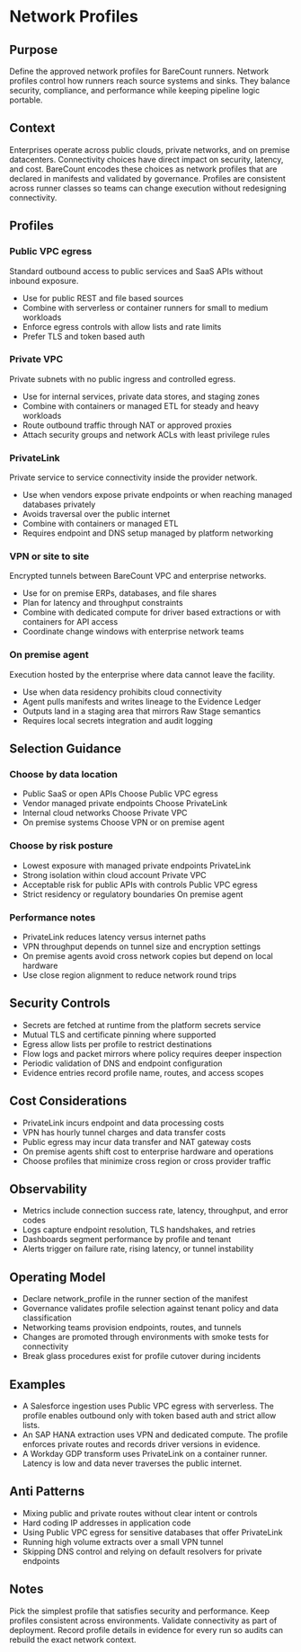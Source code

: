 # Network Profiles

## Purpose
Define the approved network profiles for BareCount runners. Network profiles control how runners reach source systems and sinks. They balance security, compliance, and performance while keeping pipeline logic portable.

## Context
Enterprises operate across public clouds, private networks, and on premise datacenters. Connectivity choices have direct impact on security, latency, and cost. BareCount encodes these choices as network profiles that are declared in manifests and validated by governance. Profiles are consistent across runner classes so teams can change execution without redesigning connectivity.

## Profiles

### Public VPC egress
Standard outbound access to public services and SaaS APIs without inbound exposure.
- Use for public REST and file based sources
- Combine with serverless or container runners for small to medium workloads
- Enforce egress controls with allow lists and rate limits
- Prefer TLS and token based auth

### Private VPC
Private subnets with no public ingress and controlled egress.
- Use for internal services, private data stores, and staging zones
- Combine with containers or managed ETL for steady and heavy workloads
- Route outbound traffic through NAT or approved proxies
- Attach security groups and network ACLs with least privilege rules

### PrivateLink
Private service to service connectivity inside the provider network.
- Use when vendors expose private endpoints or when reaching managed databases privately
- Avoids traversal over the public internet
- Combine with containers or managed ETL
- Requires endpoint and DNS setup managed by platform networking

### VPN or site to site
Encrypted tunnels between BareCount VPC and enterprise networks.
- Use for on premise ERPs, databases, and file shares
- Plan for latency and throughput constraints
- Combine with dedicated compute for driver based extractions or with containers for API access
- Coordinate change windows with enterprise network teams

### On premise agent
Execution hosted by the enterprise where data cannot leave the facility.
- Use when data residency prohibits cloud connectivity
- Agent pulls manifests and writes lineage to the Evidence Ledger
- Outputs land in a staging area that mirrors Raw Stage semantics
- Requires local secrets integration and audit logging

## Selection Guidance

### Choose by data location
- Public SaaS or open APIs
  Choose Public VPC egress
- Vendor managed private endpoints
  Choose PrivateLink
- Internal cloud networks
  Choose Private VPC
- On premise systems
  Choose VPN or on premise agent

### Choose by risk posture
- Lowest exposure with managed private endpoints
  PrivateLink
- Strong isolation within cloud account
  Private VPC
- Acceptable risk for public APIs with controls
  Public VPC egress
- Strict residency or regulatory boundaries
  On premise agent

### Performance notes
- PrivateLink reduces latency versus internet paths
- VPN throughput depends on tunnel size and encryption settings
- On premise agents avoid cross network copies but depend on local hardware
- Use close region alignment to reduce network round trips

## Security Controls
- Secrets are fetched at runtime from the platform secrets service
- Mutual TLS and certificate pinning where supported
- Egress allow lists per profile to restrict destinations
- Flow logs and packet mirrors where policy requires deeper inspection
- Periodic validation of DNS and endpoint configuration
- Evidence entries record profile name, routes, and access scopes

## Cost Considerations
- PrivateLink incurs endpoint and data processing costs
- VPN has hourly tunnel charges and data transfer costs
- Public egress may incur data transfer and NAT gateway costs
- On premise agents shift cost to enterprise hardware and operations
- Choose profiles that minimize cross region or cross provider traffic

## Observability
- Metrics include connection success rate, latency, throughput, and error codes
- Logs capture endpoint resolution, TLS handshakes, and retries
- Dashboards segment performance by profile and tenant
- Alerts trigger on failure rate, rising latency, or tunnel instability

## Operating Model
- Declare network_profile in the runner section of the manifest
- Governance validates profile selection against tenant policy and data classification
- Networking teams provision endpoints, routes, and tunnels
- Changes are promoted through environments with smoke tests for connectivity
- Break glass procedures exist for profile cutover during incidents

## Examples
- A Salesforce ingestion uses Public VPC egress with serverless. The profile enables outbound only with token based auth and strict allow lists.
- An SAP HANA extraction uses VPN and dedicated compute. The profile enforces private routes and records driver versions in evidence.
- A Workday GDP transform uses PrivateLink on a container runner. Latency is low and data never traverses the public internet.

## Anti Patterns
- Mixing public and private routes without clear intent or controls
- Hard coding IP addresses in application code
- Using Public VPC egress for sensitive databases that offer PrivateLink
- Running high volume extracts over a small VPN tunnel
- Skipping DNS control and relying on default resolvers for private endpoints

## Notes
Pick the simplest profile that satisfies security and performance. Keep profiles consistent across environments. Validate connectivity as part of deployment. Record profile details in evidence for every run so audits can rebuild the exact network context.
